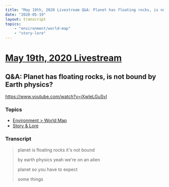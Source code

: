 ```yaml
---
title: "May 19th, 2020 Livestream Q&A: Planet has floating rocks, is not bound by Earth physics?"
date: "2020-05-19"
layout: transcript
topics:
    - "environment/world-map"
    - "story-lore"
---
```

# [May 19th, 2020 Livestream](../2020-05-19.md)
## Q&A: Planet has floating rocks, is not bound by Earth physics?
https://www.youtube.com/watch?v=jXwIeLGuSvI

### Topics
* [Environment > World Map](../topics/environment/world-map.md)
* [Story & Lore](../topics/story-lore.md)

### Transcript

> planet is floating rocks it's not bound
>
> by earth physics yeah we're on an alien
>
> planet so you have to expect
>
> some things
